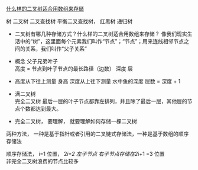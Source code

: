 [什么样的二叉树适合用数组来存储](https://time.geekbang.org/column/article/67856)

树  二叉树
二叉查找树
平衡二叉查找树， 红黑树
递归树

- 二叉树有哪几种存储方式？什么样的二叉树适合用数组来存储？
像我们现实生活中的“树”，这里面每个元素我们叫作“节点”；“节点”；用来连线相邻节点之间的关系，我们叫作“父子关系”
- 概念
  父子兄弟叶子  
  高度 = 节点到叶子节点的最长路径（边数）
    深度 层
- 高度从下往上测量  身高
  深度从上往下测量 水中鱼的深度
  层数 = 深度 + 1
- 满二叉树  
  完全二叉树 最后一层的叶子节点都靠左排列，并且除了最后一层，其他层的节点个数都达到最大。

- 完全二叉树， 要理解， 就要理解如何存储一棵二叉树

两种方法， 一种是基于指针或者引用的二叉链式存储法，一种是基于数组的顺序存储法 

顺序存储法，  i=1 位置， 2*i=2 左子节点 
右子节点存储在2*i+1 =3 位置   
非完全二叉树浪费的节点比较多


 


